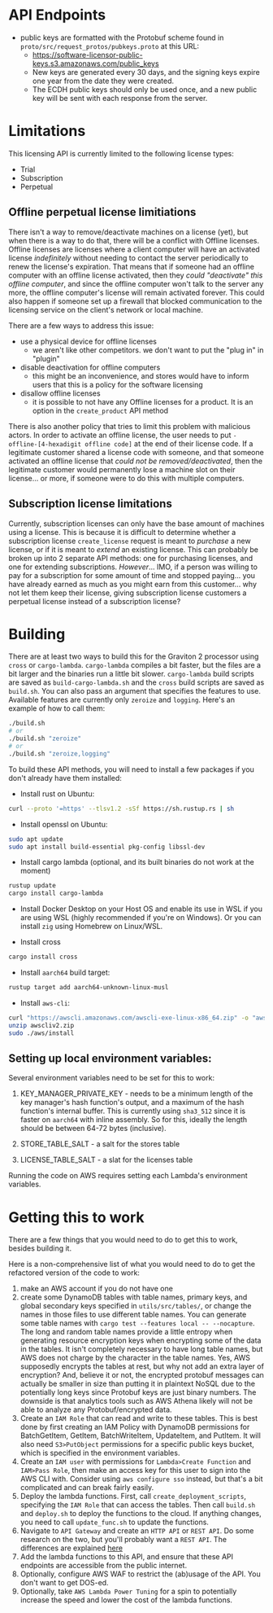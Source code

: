 # API Endpoints
* public keys are formatted with the Protobuf scheme found in `proto/src/request_protos/pubkeys.proto` at this URL:
  * https://software-licensor-public-keys.s3.amazonaws.com/public_keys
  * New keys are generated every 30 days, and the signing keys expire one year from the date they were created.
  * The ECDH public keys should only be used once, and a new public key will be sent with each response from the server.

# Limitations

This licensing API is currently limited to the following license types:

* Trial
* Subscription
* Perpetual

## Offline perpetual license limitiations

There isn't a way to remove/deactivate machines on a license (yet), but when there is a way to do that, there will be a conflict with Offline licenses. Offline licenses are licenses where a client computer will have an activated license *indefinitely* without needing to contact the server periodically to renew the license's expiration. That means that if someone had an offline computer with an offline license activated, then they *could "deactivate" this offline computer*, and since the offline computer won't talk to the server any more, the offline computer's license will remain activated forever. This could also happen if someone set up a firewall that blocked communication to the licensing service on the client's network or local machine.

There are a few ways to address this issue:

* use a physical device for offline licenses
  * we aren't like other competitors. we don't want to put the "plug in" in "plugin"
* disable deactivation for offline computers
  * this might be an inconvenience, and stores would have to inform users that this is a policy for the software licensing
* disallow offline licenses
  * it is possible to not have any Offline licenses for a product. It is an option in the `create_product` API method

There is also another policy that tries to limit this problem with malicious actors. In order to activate an offline license, the user needs to put `-offline-[4-hexadigit offline code]` at the end of their license code. If a legitimate customer shared a license code with someone, and that someone activated an offline license that *could not be removed/deactivated*, then the legitimate customer would permanently lose a machine slot on their license... or more, if someone were to do this with multiple computers.

## Subscription license limitations

Currently, subscription licenses can only have the base amount of machines using a license. This is because it is difficult to determine whether a subscription license `create_license` request is meant to *purchase* a new license, or if it is meant to *extend* an existing license. This can probably be broken up into 2 separate API methods: one for purchasing licenses, and one for extending subscriptions. *However*... IMO, if a person was willing to pay for a subscription for some amount of time and stopped paying... you have already earned as much as you might earn from this customer... why not let them keep their license, giving subscription license customers a perpetual license instead of a subscription license?

# Building

There are at least two ways to build this for the Graviton 2 processor using `cross` or `cargo-lambda`. `cargo-lambda` compiles a bit faster, but the files are a bit larger and the binaries run a little bit slower. `cargo-lambda` build scripts are saved as `build-cargo-lambda.sh` and the `cross` build scripts are saved as `build.sh`. You can also pass an argument that specifies the features to use. Available features are currently only `zeroize` and `logging`. Here's an example of how to call them:

```bash
./build.sh
# or
./build.sh "zeroize"
# or
./build.sh "zeroize,logging"
```

To build these API methods, you will need to install a few packages if you don't already have them installed:

* Install rust on Ubuntu:

```bash
curl --proto '=https' --tlsv1.2 -sSf https://sh.rustup.rs | sh
```

* Install openssl on Ubuntu:

```bash
sudo apt update
sudo apt install build-essential pkg-config libssl-dev
```

* Install cargo lambda (optional, and its built binaries do not work at the moment)

```bash
rustup update
cargo install cargo-lambda
```

* Install Docker Desktop on your Host OS and enable its use in WSL if you are using WSL (highly recommended if you're on Windows). Or you can install `zig` using Homebrew on Linux/WSL.

* Install cross

```bash
cargo install cross
```

* Install `aarch64` build target:

```bash
rustup target add aarch64-unknown-linux-musl
```

* Install `aws-cli`:

```bash
curl "https://awscli.amazonaws.com/awscli-exe-linux-x86_64.zip" -o "awscliv2.zip"
unzip awscliv2.zip
sudo ./aws/install
```

## Setting up local environment variables:

Several environment variables need to be set for this to work:

1. KEY_MANAGER_PRIVATE_KEY - needs to be a minimum length of the key manager's hash function's output, and a maximum of the hash function's internal buffer. This is currently using `sha3_512` since it is faster on `aarch64` with inline assembly. So for this, ideally the length should be between 64-72 bytes (inclusive).

2. STORE_TABLE_SALT - a salt for the stores table

3. LICENSE_TABLE_SALT - a slat for the licenses table

Running the code on AWS requires setting each Lambda's environment variables.

# Getting this to work

There are a few things that you would need to do to get this to work, besides building it.

Here is a non-comprehensive list of what you would need to do to get the refactored version of the code to work:

1. make an AWS account if you do not have one
2. create some DynamoDB tables with table names, primary keys, and global secondary keys specified in `utils/src/tables/`, or change the names in those files to use different table names. You can generate some table names with `cargo test --features local -- --nocapture`. The long and random table names provide a little entropy when generating resource encryption keys when encrypting some of the data in the tables. It isn't completely necessary to have long table names, but AWS does not charge by the character in the table names. Yes, AWS supposedly encrypts the tables at rest, but why not add an extra layer of encryption? And, believe it or not, the encrypted protobuf messages can actually be smaller in size than putting it in plaintext NoSQL due to the potentially long keys since Protobuf keys are just binary numbers. The downside is that analytics tools such as AWS Athena likely will not be able to analyze any Protobuf/encrypted data.
3. Create an `IAM Role` that can read and write to these tables. This is best done by first creating an IAM Policy with DynamoDB permissions for BatchGetItem, GetItem, BatchWriteItem, UpdateItem, and PutItem. It will also need `S3>PutObject` permissions for a specific public keys bucket, which is specified in the environment variables.
4. Create an `IAM user` with permissions for `Lambda>Create Function` and `IAM>Pass Role`, then make an access key for this user to sign into the AWS CLI with. Consider using `aws configure sso` instead, but that's a bit complicated and can break fairly easily.
5. Deploy the lambda functions. First, call `create_deployment_scripts`, specifying the `IAM Role` that can access the tables. Then call `build.sh` and `deploy.sh` to deploy the functions to the cloud. If anything changes, you need to call `update_func.sh` to update the functions.
6. Navigate to `API Gateway` and create an `HTTP API` or `REST API`. Do some research on the two, but you'll probably want a `REST API`. The differences are explained [here](https://docs.aws.amazon.com/apigateway/latest/developerguide/http-api-vs-rest.html)
7. Add the lambda functions to this API, and ensure that these API endpoints are accessible from the public internet.
8. Optionally, configure AWS WAF to restrict the (ab)usage of the API. You don't want to get DOS-ed.
9. Optionally, take `AWS Lambda Power Tuning` for a spin to potentially increase the speed and lower the cost of the lambda functions.